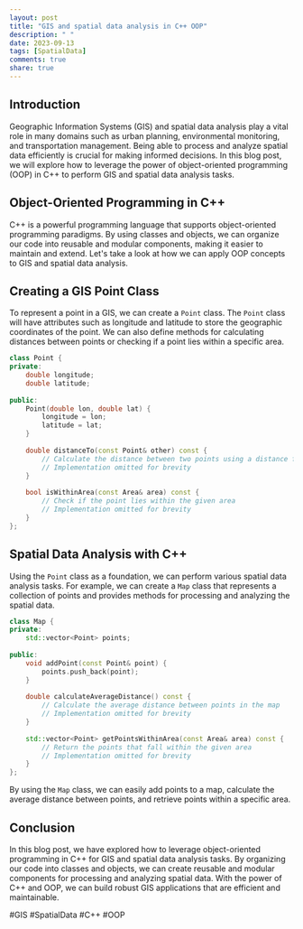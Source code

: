 ```yaml
---
layout: post
title: "GIS and spatial data analysis in C++ OOP"
description: " "
date: 2023-09-13
tags: [SpatialData]
comments: true
share: true
---
```


## Introduction

Geographic Information Systems (GIS) and spatial data analysis play a vital role in many domains such as urban planning, environmental monitoring, and transportation management. Being able to process and analyze spatial data efficiently is crucial for making informed decisions. In this blog post, we will explore how to leverage the power of object-oriented programming (OOP) in C++ to perform GIS and spatial data analysis tasks.

## Object-Oriented Programming in C++

C++ is a powerful programming language that supports object-oriented programming paradigms. By using classes and objects, we can organize our code into reusable and modular components, making it easier to maintain and extend. Let's take a look at how we can apply OOP concepts to GIS and spatial data analysis.

## Creating a GIS Point Class

To represent a point in a GIS, we can create a `Point` class. The `Point` class will have attributes such as longitude and latitude to store the geographic coordinates of the point. We can also define methods for calculating distances between points or checking if a point lies within a specific area.

```cpp
class Point {
private:
    double longitude;
    double latitude;
    
public:
    Point(double lon, double lat) {
        longitude = lon;
        latitude = lat;
    }
    
    double distanceTo(const Point& other) const {
        // Calculate the distance between two points using a distance formula
        // Implementation omitted for brevity
    }
    
    bool isWithinArea(const Area& area) const {
        // Check if the point lies within the given area
        // Implementation omitted for brevity
    }
};
```

## Spatial Data Analysis with C++

Using the `Point` class as a foundation, we can perform various spatial data analysis tasks. For example, we can create a `Map` class that represents a collection of points and provides methods for processing and analyzing the spatial data.

```cpp
class Map {
private:
    std::vector<Point> points;
    
public:
    void addPoint(const Point& point) {
        points.push_back(point);
    }
    
    double calculateAverageDistance() const {
        // Calculate the average distance between points in the map
        // Implementation omitted for brevity
    }
    
    std::vector<Point> getPointsWithinArea(const Area& area) const {
        // Return the points that fall within the given area
        // Implementation omitted for brevity
    }
};
```

By using the `Map` class, we can easily add points to a map, calculate the average distance between points, and retrieve points within a specific area.

## Conclusion

In this blog post, we have explored how to leverage object-oriented programming in C++ for GIS and spatial data analysis tasks. By organizing our code into classes and objects, we can create reusable and modular components for processing and analyzing spatial data. With the power of C++ and OOP, we can build robust GIS applications that are efficient and maintainable.

#GIS #SpatialData #C++ #OOP